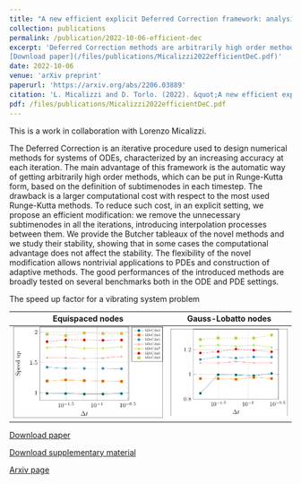 ```yaml
---
title: "A new efficient explicit Deferred Correction framework: analysis and applications to hyperbolic PDEs and adaptivity"
collection: publications
permalink: /publication/2022-10-06-efficient-dec
excerpt: 'Deferred Correction methods are arbitrarily high order methods that consists of an iterative procedure. At each iterations the high order reconstruction is updated leading to costs that scale as the square of the order of accuracy. We propose a way to cut up to half of the computational costs for this methods by increasing the order of the reconstruction at each iteration. An adaptive version allows also to set a priori a tolerance to reach a certain error. Applications to PDEs within the RD-DeC frameworks allows as well a great computational advantage.
[Download paper](/files/publications/Micalizzi2022efficientDeC.pdf)'
date: 2022-10-06
venue: 'arXiv preprint'
paperurl: 'https://arxiv.org/abs/2206.03889'
citation: 'L. Micalizzi and D. Torlo. (2022). &quot;A new efficient explicit Deferred Correction framework: analysis and applications to hyperbolic PDEs and adaptivity. &quot; <i>arXiv preprint</i>, 2022. https://arxiv.org/abs/2210.02976.'
pdf: /files/publications/Micalizzi2022efficientDeC.pdf
---
```

This is a work in collaboration with Lorenzo Micalizzi.

The Deferred Correction is an iterative procedure used to design numerical methods for systems of ODEs, characterized by an increasing accuracy at each iteration.
The main advantage of this framework is the automatic way of getting arbitrarily high order methods, which can be put in Runge-Kutta form, based on the definition of subtimenodes in each timestep.
The drawback is a larger computational cost with respect to the most used Runge-Kutta methods.
To reduce such cost, in an explicit setting, we propose an efficient modification: we remove the unnecessary subtimenodes in all the iterations, introducing interpolation processes between them.
We provide the Butcher tableaux of the novel methods and we study their stability, showing that in some cases the computational advantage does not affect the stability. 
The flexibility of the novel modification allows nontrivial applications to PDEs and construction of adaptive methods.
The good performances of the introduced methods are broadly tested on several benchmarks both in the ODE and PDE settings.


The speed up factor for a vibrating system problem

Equispaced nodes     |  Gauss-Lobatto nodes 
:-------------------------:|:-------------------------:
![FOM simulation](/files/images/posts/eff_dec/pic_16.png)|![ROM simulation](/files/images/posts/eff_dec/pic_17.png)


[Download paper](/files/publications/Micalizzi2022efficientDeC.pdf)

[Download supplementary material](/files/publications/Micalizzi2022efficientDeC_supplement.pdf)

[Arxiv page](https://arxiv.org/abs/2210.02976)
